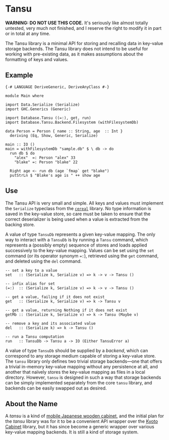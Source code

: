 # Tansu

**WARNING: DO NOT USE THIS CODE.** It's seriously like almost totally
untested, very much not finished, and I reserve the right to modify it
in part or in total at any time.

The Tansu library is a minimal API for storing and recalling data in
key-value storage backends. The Tansu library does not intend to be useful
for working with pre-existing data, as it makes assumptions about the
formatting of keys and values.

## Example

~~~.haskell
{-# LANGUAGE DeriveGeneric, DeriveAnyClass #-}

module Main where

import Data.Serialize (Serialize)
import GHC.Generics (Generic)

import Database.Tansu ((=:), get, run)
import Database.Tansu.Backend.Filesystem (withFilesystemDb)

data Person = Person { name :: String, age  :: Int }
  deriving (Eq, Show, Generic, Serialize)

main :: IO ()
main = withFilesystemDb "sample.db" $ \ db -> do
  run db $ do
    "alex"  =: Person "alex" 33
    "blake" =: Person "blake" 22

  Right age <- run db (age `fmap` get "blake")
  putStrLn $ "Blake's age is " ++ show age
~~~

## Use

The Tansu API is very small and simple. All keys and values must implement
the `Serialize` typeclass from the
[`cereal`](https://hackage.haskell.org/package/cereal)
library. No type information is saved in the key-value store, so care must
be taken to ensure that the correct deserializer is being used when a value
is extracted from the backing store.

A value of type `TansuDb` represents a given key-value mapping. The only
way to interact with a `TansuDb` is by running a `Tansu` command, which
represents a (possibly empty) sequence of stores and loads applied
successively to the key-value mapping. Values can be set using the `set`
command (or its operator synonym `=:`), retrieved using the `get`
command, and deleted using the `del` command.

~~~.haskell
-- set a key to a value
set   :: (Serialize k, Serialize v) => k -> v -> Tansu ()

-- infix alias for set
(=:)  :: (Serialize k, Serialize v) => k -> v -> Tansu ()

-- get a value, failing if it does not exist
get   :: (Serialize k, Serialize v) => k -> Tansu v

-- get a value, returning Nothing if it does not exist
getMb :: (Serialize k, Serialize v) => k -> Tansu (Maybe v)

-- remove a key and its associated value
del   :: (Serialize k) => k -> Tansu ()

-- run a Tansu computation
run   :: TansuDb -> Tansu a -> IO (Either TansuError a)
~~~

A value of type `TansuDb` should be supplied by a _backend_, which can
correspond to any storage medium capable of storing a key-value store.
The `tansu` library only defines two trivial storage backends—one that
offers a trivial in-memory key-value mapping without any persistence at
all, and another that naïvely stores the key-value mapping as files in a
local directory. However, `tansu` is designed in such a way that storage
backends can be simply implemented separately from the core `tansu`
library, and backends can be easily swapped out as desired.

## About the Name

A _tansu_ is a kind of
[mobile Japanese wooden cabinet](https://en.wikipedia.org/wiki/Tansu),
and the initial plan for the _tansu_ library was for it to be a convenient
API wrapper over the [Kyoto Cabinet](http://fallabs.com/kyotocabinet/)
library, but it has since become a generic wrapper over various
key-value mapping backends. It is still a kind of storage system.
